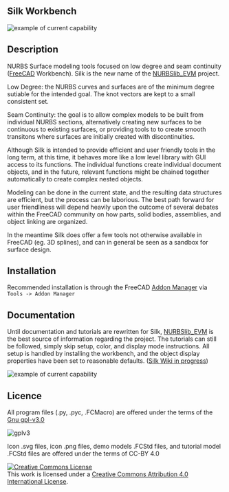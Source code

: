 ## Silk Workbench

![example of current capability](https://github.com/edwardvmills/Silk/blob/master/Resources/Demo_files/Silk_Demo_02.png?raw=true)

## Description
NURBS Surface modeling tools focused on low degree and seam continuity ([FreeCAD](https://www.freecadweb.org/) Workbench). Silk is the new name of the [NURBSlib_EVM](http://edwardvmills.github.io/NURBSlib_EVM/) project.

Low Degree: the NURBS curves and surfaces are of the minimum degree sutiable for the intended goal. The knot vectors are kept to a small consistent set.

Seam Continuity: the goal is to allow complex models to be built from individual NURBS sections, alternatively creating new surfaces to be continuous to existing surfaces, or providing tools to to create smooth transitons where surfaces are initially created with discontinuities.

Although Silk is intended to provide efficient and user friendly tools in the long term, at this time, it behaves more like a low level library with GUI access to its functions. The individual functions create individual document objects, and in the future, relevant functions might be chained together automatically to create complex nested objects.

Modeling can be done in the current state, and the resulting data structures are efficient, but the process can be laborious. The best path forward for user friendliness will depend heavily upon the outcome of several debates within the FreeCAD community on how parts, solid bodies, assemblies, and object linking are organized.

In the meantime Silk does offer a few tools not otherwise available in FreeCAD (eg. 3D splines), and can in general be seen as a sandbox for surface design.

## Installation
Recommended installation is through the FreeCAD [Addon Manager](https://wiki.freecadweb.org/AddonManager) via `Tools -> Addon Manager`

## Documentation
Until documentation and tutorials are rewritten for Silk, [NURBSlib_EVM](http://edwardvmills.github.io/NURBSlib_EVM/) is the best source of information regarding the project. 
The tutorials can still be followed, simply skip setup, color, and display mode instructions. All setup is handled by installing the workbench, and the object display properties have been set to reasonable defaults. ([Silk Wiki in progress](https://github.com/edwardvmills/Silk/wiki))

![example of current capability](https://github.com/edwardvmills/Silk/blob/master/Resources/Demo_files/Silk_Demo_03_01.png?raw=true)

## Licence
All program files (.py, .pyc, .FCMacro) are offered under the terms of the [Gnu gpl-v3.0](https://www.gnu.org/licenses/gpl-3.0.en.html)

![gplv3](https://www.gnu.org/graphics/gplv3-127x51.png)

Icon .svg files, icon .png files, demo models .FCStd files, and tutorial model .FCStd files are offered under the terms of CC-BY 4.0

<a rel="license" href="http://creativecommons.org/licenses/by/4.0/"><img alt="Creative Commons License" style="border-width:0" src="https://i.creativecommons.org/l/by/4.0/88x31.png" /></a><br />This work is licensed under a <a rel="license" href="http://creativecommons.org/licenses/by/4.0/">Creative Commons Attribution 4.0 International License</a>.
